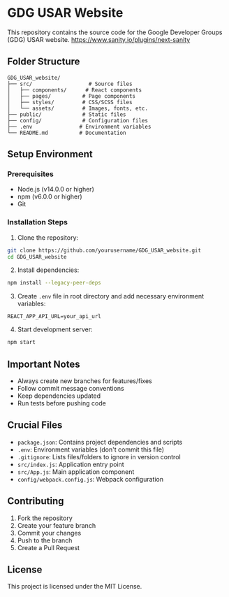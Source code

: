 # GDG USAR Website

This repository contains the source code for the Google Developer Groups (GDG) USAR website.
https://www.sanity.io/plugins/next-sanity

## Folder Structure
```
GDG_USAR_website/
├── src/                  # Source files
│   ├── components/      # React components
│   ├── pages/          # Page components
│   ├── styles/         # CSS/SCSS files
│   └── assets/         # Images, fonts, etc.
├── public/             # Static files
├── config/             # Configuration files
├── .env               # Environment variables
└── README.md          # Documentation
```

## Setup Environment

### Prerequisites
- Node.js (v14.0.0 or higher)
- npm (v6.0.0 or higher)
- Git

### Installation Steps
1. Clone the repository:
```bash
git clone https://github.com/yourusername/GDG_USAR_website.git
cd GDG_USAR_website
```

2. Install dependencies:
```bash
npm install --legacy-peer-deps
```

3. Create `.env` file in root directory and add necessary environment variables:
```
REACT_APP_API_URL=your_api_url
```

4. Start development server:
```bash
npm start
```

## Important Notes
- Always create new branches for features/fixes
- Follow commit message conventions
- Keep dependencies updated
- Run tests before pushing code

## Crucial Files
- `package.json`: Contains project dependencies and scripts
- `.env`: Environment variables (don't commit this file)
- `.gitignore`: Lists files/folders to ignore in version control
- `src/index.js`: Application entry point
- `src/App.js`: Main application component
- `config/webpack.config.js`: Webpack configuration

## Contributing
1. Fork the repository
2. Create your feature branch
3. Commit your changes
4. Push to the branch
5. Create a Pull Request

## License
This project is licensed under the MIT License.
